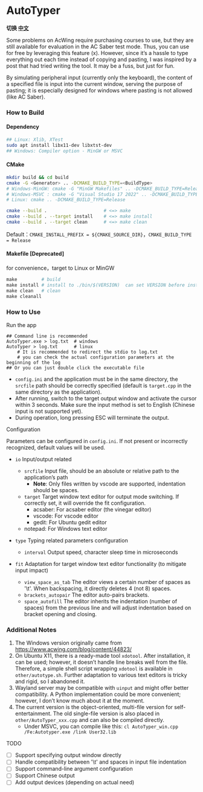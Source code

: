 # AutoTyper

**切换 [中文](README.md)**

Some problems on AcWing require purchasing courses to use, but they are still available for evaluation in the AC Saber test mode. Thus, you can use for free by leveraging this feature (x). However, since it’s a hassle to type everything out each time instead of copying and pasting, I was inspired by a post that had tried writing the tool. It may be a fuss, but just for fun.

By simulating peripheral input (currently only the keyboard), the content of a specified file is input into the current window, serving the purpose of pasting; it is especially designed for windows where pasting is not allowed (like AC Saber).

### How to Build

#### Dependency

```bash
## Linux: Xlib, XTest
sudo apt install libx11-dev libxtst-dev
## Windows: Compiler option - MinGW or MSVC
```

#### CMake

```bash
mkdir build && cd build
cmake -G <Generator> .. -DCMAKE_BUILD_TYPE=<BuildType>
# Windows-MinGW: cmake -G "MinGW Makefiles" .. -DCMAKE_BUILD_TYPE=Release
# Windows-MSVC : cmake -G "Visual Studio 17 2022" .. -DCMAKE_BUILD_TYPE=Release
# Linux: cmake .. -DCMAKE_BUILD_TYPE=Release

cmake --build .                     # <=> make
cmake --build . --target install    # <=> make install
cmake --build . --target clean      # <=> make clean
```

Default：`CMAKE_INSTALL_PREFIX = ${CMAKE_SOURCE_DIR}`，`CMAKE_BUILD_TYPE = Release`

#### Makefile [Deprecated]

for convenience，target to Linux or MinGW

```powershell
make 		 # build
make install # install to ./bin/$(VERSION)  can set VERSION before install to control subdir name
make clean 	 # clean
make cleanall
```

### How to Use

Run the app

```shell
## Command line is recommended
AutoTyper.exe > log.txt  # windows
AutoTyper > log.txt      # linux
	# It is recommended to redirect the stdio to log.txt
	# you can check the actual configuration parameters at the beginning of the log
## Or you can just double click the executable file
```

- `config.ini` and the application must be in the same directory, the `srcfile` path should be correctly specified (default is `target.cpp` in the same directory as the application).
- After running, switch to the target output window and activate the cursor within 3 seconds. Make sure the input method is set to English (Chinese input is not supported yet).
- During operation, long pressing ESC will terminate the output.

Configuration

Parameters can be configured in `config.ini`. If not present or incorrectly recognized, default values will be used.

- `io` Input/output related
  - `srcfile` Input file, should be an absolute or relative path to the application’s path
    - **Note**: Only files written by vscode are supported, indentation should be spaces.
  - `target` Target window text editor for output mode switching. If correctly set, it will override the fit configuration.
    - acsaber: For acsaber editor (the vinegar editor)
    - vscode: For vscode editor
    - gedit: For Ubuntu gedit editor
  - notepad: For Windows text editor
  
- `type` Typing related parameters configuration
  - `interval` Output speed, character sleep time in microseconds
- `fit` Adaptation for target window text editor functionality (to mitigate input impact)
  - `view_space_as_tab` The editor views a certain number of spaces as '\t'. When backspacing, it directly deletes 4 (not 8) spaces.
  - `brackets_autopair` The editor auto-pairs brackets.
  - `space_autofill` The editor inherits the indentation (number of spaces) from the previous line and will adjust indentation based on bracket opening and closing.

### Additional Notes

1. The Windows version originally came from https://www.acwing.com/blog/content/44823/
2. On Ubuntu X11, there is a ready-made tool `xdotool`. After installation, it can be used; however, it doesn’t handle line breaks well from the file. Therefore, a simple shell script wrapping `xdotool` is available in `other/autotype.sh`. Further adaptation to various text editors is tricky and rigid, so I abandoned it.
3. Wayland server may be compatible with `uinput` and might offer better compatibility. A Python implementation could be more convenient; however, I don’t know much about it at the moment.
4. The current version is the object-oriented, multi-file version for self-entertainment. The old single-file version is also placed in `other/AutoTyper_xxx.cpp` and can also be compiled directly.
   - Under MSVC, you can compile like this: `cl AutoTyper_win.cpp /Fe:Autotyper.exe /link User32.lib`

TODO
- [ ] Support specifying output window directly
- [ ] Handle compatibility between '\t' and spaces in input file indentation
- [ ] Support command-line argument configuration
- [ ] Support Chinese output
- [ ] Add output devices (depending on actual need)